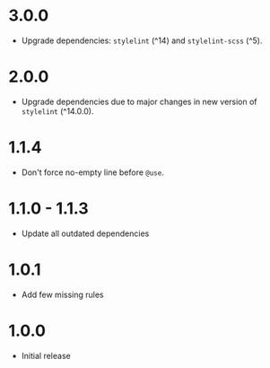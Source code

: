 # 3.0.0
- Upgrade dependencies: `stylelint` (^14) and `stylelint-scss` (^5).

# 2.0.0
- Upgrade dependencies due to major changes in new version of `stylelint` (^14.0.0).

# 1.1.4
- Don't force no-empty line before `@use`. 

# 1.1.0 - 1.1.3
- Update all outdated dependencies

# 1.0.1
- Add few missing rules

# 1.0.0
- Initial release
